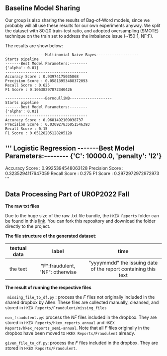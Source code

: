 ## Baseline Model Sharing ##

Our group is also sharing the results of Bag-of-Word models, since we probably will all use these results for our own experiments anyway. We split the dataset with 80:20 train-test ratio, and adopted oversampling (SMOTE) technique on the train set to address the imbalance issue (~150:1, NF:F).

The results are show below:

```
------------------Multinomial Naive Bayes-------------------
Starts pipeline
-------Best Model Parameters:--------
{'alpha': 0.01}
-------------------------------------
Accuracy Score : 0.93974175035868
Precision Score : 0.05813953488372093
Recall Score : 0.625
F1 Score : 0.10638297872340426
```

```
------------------BernoulliNB-------------------
Starts pipeline
-------Best Model Parameters:--------
{'alpha': 0.01}
-------------------------------------
Accuracy Score : 0.9681492109038737
Precision Score : 0.030927835051546393
Recall Score : 0.15
F1 Score : 0.05128205128205128
```

'''
Logistic Regression
-------Best Model Parameters:--------
{'C': 10000.0, 'penalty': 'l2'}
-------------------------------------
Accuracy Score : 0.9925394548063128
Precision Score : 0.3235294117647059
Recall Score : 0.275
F1 Score : 0.2972972972972973
'''


## Data Processing Part of UROP2022 Fall
**The raw txt files**

Due to the huge size of the raw .txt file bundle, the ```HKEX Reports``` folder can be found in this [link](https://drive.google.com/drive/folders/1-gYNQiw4G49-AK8UHM8iDOrmeZnJEckO?usp=sharing). You can fork this repository and download the folder directly to the project.

**The file structure of the generated dataset**:

textual data|label|time
:-----:|:-----:|:-----:|
the text|"F":fraudulent, "NF": otherwise|"yyyymmdd" the issuing date of the report containing this text

**The result of running the respective files**

``` missing_file_to_df.py``` : process the *F* files not originally included in the shared dropbox by Allen. These files are collected manually, cleansed, and stored in ```HKEX Reports/Fraudulent/missing_files```

```non_fraudulent.py```: process the *NF* files included in the dropbox. They are stored in ```HKEX Reports/hkex_reports_annual``` and ```HKEX Reports/hkex_reports_semi-annual```. Note that all *F* files originally in the dropbox have been moved to ```HKEX Reports/Fraudulent``` already.

```given_file_to_df.py```: process the *F* files included in the dropbox. They are stored in ```HKEX Reports/Fraudulent```. 


